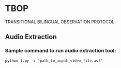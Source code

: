 # TBOP
TRANSITIONAL BILINGUAL OBSERVATION PROTOCOL


## Audio Extraction

### Sample command to run audio extraction tool:

``` python 1.py -i "path_to_input_video_file.asf" ```
